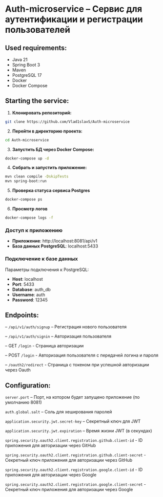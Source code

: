 # Auth-microservice – Сервис для аутентификации и регистрации пользователей

## Used requirements:

- Java 21
- Spring Boot 3
- Maven
- PostgreSQL 17
- Docker
- Docker Compose 

## Starting the service:

1) **Клонировать репозиторий:**

```bash
git clone https://github.com/Vlad1slavS/Auth-microservice
```

2) **Перейти в директорию проекта:**

```bash
cd Auth-microservice
```

3) **Запустить БД через Docker Compose:**

```bash
docker-compose up -d
```

4) **Собрать и запустить приложение:**

```bash
mvn clean compile -DskipTests
mvn spring-boot:run
```

5) **Проверка статуса сервиса Postgres**

```bash
docker-compose ps
```

6) **Просмотр логов**

```bash
docker-compose logs -f
```

### Доступ к приложению

- **Приложение**: http://localhost:8081/api/v1
- **База данных PostgreSQL**: localhost:5433

### Подключение к базе данных

Параметры подключения к PostgreSQL:

- **Host**: localhost
- **Port**: 5433
- **Database**: auth_db
- **Username**: auth
- **Password**: 12345


## Endpoints: 

– `/api/v1/auth/signup` – Регистрация нового пользователя

– `/api/v1/auth/signin` – Авторизация пользователя

– GET `/login` - Страница авторизации

– POST `/login` - Авторизация пользователя с передачей логина и пароля

– `/oauth2/redirect` - Страница с токеном при успешной авторизации через Oauth

## Configuration:

`server.port` – Порт, на котором будет запущено приложение (по умолчанию 8081)

`auth.global.salt` – Соль для хеширования паролей

`application.security.jwt.secret-key` – Секретный ключ для JWT

`application.security.jwt.expiration` – Время жизни JWT (в секундах)

`spring.security.oauth2.client.registration.github.client-id` - ID приложения для авторизации через GitHub

`spring.security.oauth2.client.registration.github.client-secret` - Секретный ключ приложения для авторизации через GitHub

`spring.security.oauth2.client.registration.google.client-id` - ID приложения для авторизации через Google

`spring.security.oauth2.client.registration.google.client-secret` - Секретный ключ приложения для авторизации через Google